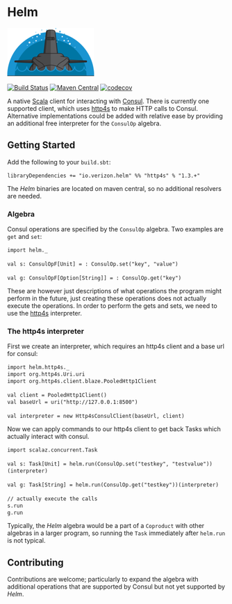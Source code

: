 # Helm

![Logo](docs/src/img/logo.png)

[![Build Status](https://travis-ci.org/Verizon/helm.svg?branch=master)](https://travis-ci.org/Verizon/helm)
[![Maven Central](https://maven-badges.herokuapp.com/maven-central/io.verizon.helm/core_2.11/badge.svg)](https://maven-badges.herokuapp.com/maven-central/io.verizon.helm/core_2.11)
[![codecov](https://codecov.io/gh/Verizon/helm/branch/master/graph/badge.svg)](https://codecov.io/gh/Verizon/helm)

A native [Scala](http://scala-lang.org) client for interacting with [Consul](https://www.consul.io/). There is currently one supported client, which uses [http4s](http://http4s.org) to make HTTP calls to Consul. Alternative implementations could be added with relative ease by providing an additional free interpreter for the `ConsulOp` algebra.

## Getting Started

Add the following to your `build.sbt`:

    libraryDependencies += "io.verizon.helm" %% "http4s" % "1.3.+"

The *Helm* binaries are located on maven central, so no additional resolvers are needed.

### Algebra

Consul operations are specified by the `ConsulOp` algebra.  Two
examples are `get` and `set`:

```
import helm._

val s: ConsulOpF[Unit] = : ConsulOp.set("key", "value")

val g: ConsulOpF[Option[String]] = : ConsulOp.get("key")
```

These are however just descriptions of what operations the program might perform in the future, just creating these operations does not
actually execute the operations. In order to perform the gets and sets, we need to use the [http4s](http://http4s.org) interpreter.

### The http4s interpreter

First we create an interpreter, which requires an http4s client and
a base url for consul:

```
import helm.http4s._
import org.http4s.Uri.uri
import org.http4s.client.blaze.PooledHttp1Client

val client = PooledHttp1Client()
val baseUrl = uri("http://127.0.0.1:8500")

val interpreter = new Http4sConsulClient(baseUrl, client)
```

Now we can apply commands to our http4s client to get back Tasks
which actually interact with consul.

```
import scalaz.concurrent.Task

val s: Task[Unit] = helm.run(ConsulOp.set("testkey", "testvalue"))(interpreter)

val g: Task[String] = helm.run(ConsulOp.get("testkey"))(interpreter)

// actually execute the calls
s.run
g.run
```

Typically, the *Helm* algebra would be a part of a `Coproduct` with other algebras in a larger program, so running the `Task` immediately after `helm.run` is not typical.

## Contributing

Contributions are welcome; particularly to expand the algebra with additional operations that are supported by Consul but not yet supported by *Helm*.

